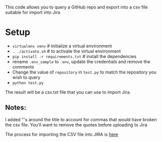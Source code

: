 This code allows you to query a GitHub repo and export into a csv file suitable for import into Jira

# Setup #

* `virtualenv venv` # initialize a virtual environment
* `. ./activate.sh` # to activate the virtual environment
* `pip install -r requirements.txt` # install the dependencies
* rename `.env_sample` to `.env`, update the credentials and remove the comments
* Change the value of `repository` in `test.py` to match the repository you wish to query
* `python test.py`

The result will be a csv.txt file that you can use to import Jira.

## Notes:
I added "'s around the title to account for commas that would have broken the csv file. You'll want to remove the quotes before uploading to Jira

The process for importing the CSV file into JIRA is [here](https://confluence.atlassian.com/jira/importing-data-from-csv-185729516.html)